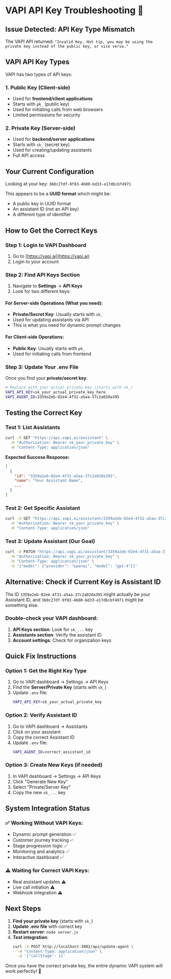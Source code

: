 # VAPI API Key Troubleshooting 🔧

## Issue Detected: API Key Type Mismatch

The VAPI API returned: `"Invalid Key. Hot tip, you may be using the private key instead of the public key, or vice versa."`

## VAPI API Key Types

VAPI has two types of API keys:

### 1. **Public Key** (Client-side)
- Used for **frontend/client applications**
- Starts with `pk_` (public key)
- Used for initiating calls from web browsers
- Limited permissions for security

### 2. **Private Key** (Server-side) 
- Used for **backend/server applications**
- Starts with `sk_` (secret key)
- Used for creating/updating assistants
- Full API access

## Your Current Configuration

Looking at your key: `360c27df-9f83-4b80-bd33-e17dbcbf4971`

This appears to be a **UUID format** which might be:
- A public key in UUID format
- An assistant ID (not an API key)
- A different type of identifier

## How to Get the Correct Keys

### Step 1: Login to VAPI Dashboard
1. Go to [https://vapi.ai](https://vapi.ai)
2. Login to your account

### Step 2: Find API Keys Section
1. Navigate to **Settings** → **API Keys** 
2. Look for two different keys:

#### For Server-side Operations (What you need):
- **Private/Secret Key**: Usually starts with `sk_` 
- Used for updating assistants via API
- This is what you need for dynamic prompt changes

#### For Client-side Operations:
- **Public Key**: Usually starts with `pk_`
- Used for initiating calls from frontend

### Step 3: Update Your .env File

Once you find your **private/secret key**:

```bash
# Replace with your actual private key (starts with sk_)
VAPI_API_KEY=sk_your_actual_private_key_here
VAPI_AGENT_ID=3359a2eb-02e4-4f31-a5aa-37c2a020a395
```

## Testing the Correct Key

### Test 1: List Assistants
```bash
curl -X GET "https://api.vapi.ai/assistant" \
  -H "Authorization: Bearer sk_your_private_key" \
  -H "Content-Type: application/json"
```

**Expected Success Response:**
```json
[
  {
    "id": "3359a2eb-02e4-4f31-a5aa-37c2a020a395",
    "name": "Your Assistant Name",
    ...
  }
]
```

### Test 2: Get Specific Assistant
```bash
curl -X GET "https://api.vapi.ai/assistant/3359a2eb-02e4-4f31-a5aa-37c2a020a395" \
  -H "Authorization: Bearer sk_your_private_key" \
  -H "Content-Type: application/json"
```

### Test 3: Update Assistant (Our Goal)
```bash
curl -X PATCH "https://api.vapi.ai/assistant/3359a2eb-02e4-4f31-a5aa-37c2a020a395" \
  -H "Authorization: Bearer sk_your_private_key" \
  -H "Content-Type: application/json" \
  -d '{"model": {"provider": "openai", "model": "gpt-4"}}'
```

## Alternative: Check if Current Key is Assistant ID

The ID `3359a2eb-02e4-4f31-a5aa-37c2a020a395` might actually be your Assistant ID, and `360c27df-9f83-4b80-bd33-e17dbcbf4971` might be something else.

### Double-check your VAPI dashboard:
1. **API Keys section**: Look for `sk_...` key
2. **Assistants section**: Verify the assistant ID
3. **Account settings**: Check for organization keys

## Quick Fix Instructions

### Option 1: Get the Right Key Type
1. Go to VAPI dashboard → Settings → API Keys
2. Find the **Server/Private Key** (starts with `sk_`)
3. Update `.env` file:
   ```bash
   VAPI_API_KEY=sk_your_actual_private_key
   ```

### Option 2: Verify Assistant ID
1. Go to VAPI dashboard → Assistants
2. Click on your assistant
3. Copy the correct Assistant ID
4. Update `.env` file:
   ```bash
   VAPI_AGENT_ID=correct_assistant_id
   ```

### Option 3: Create New Keys (if needed)
1. In VAPI dashboard → Settings → API Keys
2. Click "Generate New Key"
3. Select "Private/Server Key"
4. Copy the new `sk_...` key

## System Integration Status

### ✅ Working Without VAPI Keys:
- Dynamic prompt generation ✅
- Customer journey tracking ✅  
- Stage progression logic ✅
- Monitoring and analytics ✅
- Interactive dashboard ✅

### ⚠️ Waiting for Correct VAPI Keys:
- Real assistant updates ⚠️
- Live call initiation ⚠️
- Webhook integration ⚠️

## Next Steps

1. **Find your private key** (starts with `sk_`)
2. **Update .env file** with correct key
3. **Restart server**: `node server.js`
4. **Test integration**: 
   ```bash
   curl -X POST http://localhost:3002/api/update-agent \
     -H "Content-Type: application/json" \
     -d '{"callStage": 1}'
   ```

Once you have the correct private key, the entire dynamic VAPI system will work perfectly! 🚀
